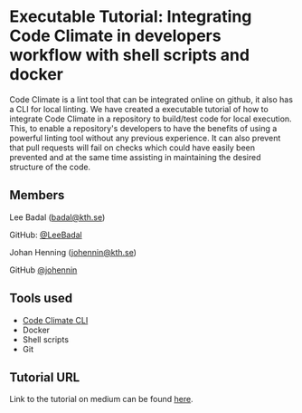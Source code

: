 # Executable Tutorial: Integrating Code Climate in developers workflow with shell scripts and docker

Code Climate is a lint tool that can be integrated online on github, it also has a CLI for local linting. We have created a executable tutorial of how to integrate Code Climate in a repository to build/test code for local execution. This, to enable a repository's developers to have the benefits of using a powerful linting tool without any previous experience. It can also prevent that pull requests will fail on checks which could have easily been prevented and at the same time assisting in maintaining the desired structure of the code.

## Members
Lee Badal (badal@kth.se)

GitHub: [@LeeBadal](https://github.com/LeeBadal)

Johan Henning (johennin@kth.se)

GitHub [@johennin](https://github.com/johennin)

## Tools used

* [Code Climate CLI](https://docs.codeclimate.com/)
* Docker
* Shell scripts
* Git

## Tutorial URL

Link to the tutorial on medium can be found [here](https://leebadal.medium.com/integrating-automated-local-tests-for-your-developers-code-climate-python-shell-scripts-a9a9d9b56cff).
